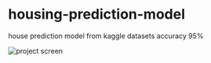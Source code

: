 ﻿# housing-prediction-model
house prediction model from kaggle datasets accuracy 95%


![project screen](https://github.com/berlin880/housing-prediction-model/assets/64656041/c027f414-f0e8-468e-8c17-f37742e29857)

